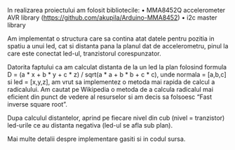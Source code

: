 ﻿In realizarea proiectului am folosit bibliotecile:
• MMA8452Q accelerometer AVR library (https://github.com/akupila/Arduino-MMA8452)
•  i2c master library

Am implementat o structura care sa contina atat datele pentru pozitia in spatiu a unui led, cat si distanta pana la planul dat de accelerometru, pinul la care este conectat led-ul, tranzistorul corespunzator.

Datorita faptului ca am calculat distanta de la un led la plan folosind formula D = (a * x + b * y + c * z) / sqrt(a * a + b * b + c * c), unde 
normala = [a,b,c] si led = [x,y,z], am vrut sa implementez o metoda mai rapida de calcul a radicalului. Am cautat pe Wikipedia o metoda de a calcula radicalul mai eficient din punct de vedere al resurselor si am decis sa folsoesc “Fast inverse square root”. 

Dupa calculul distantelor, aprind pe fiecare nivel din cub (nivel = tranzistor) led-urile ce au distanta negativa (led-ul se afla sub plan).

Mai multe detalii despre implementare gasiti si in codul sursa.
